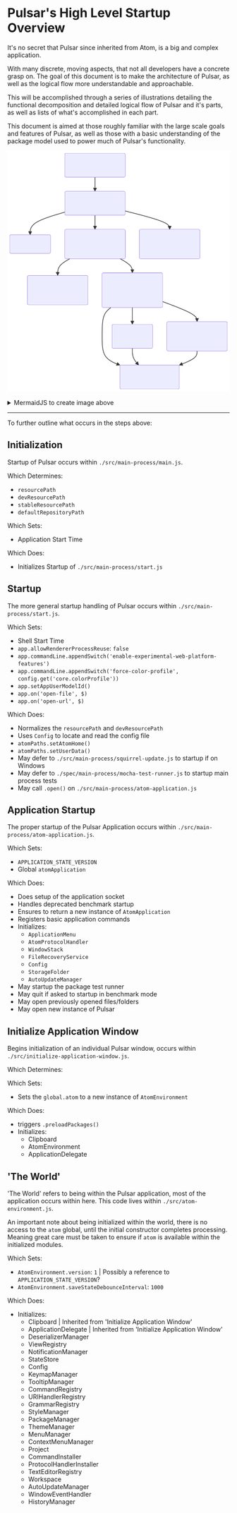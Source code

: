 # Pulsar's High Level Startup Overview

It's no secret that Pulsar since inherited from Atom, is a big and complex application.

With many discrete, moving aspects, that not all developers have a concrete grasp on.
The goal of this document is to make the architecture of Pulsar, as well as the logical flow
more understandable and approachable.

This will be accomplished through a series of illustrations detailing the functional decomposition and detailed logical flow of Pulsar and it's parts, as well as lists of what's accomplished in each part.

This document is aimed at those roughly familiar with the large scale goals and features of Pulsar, as well as those with a basic understanding of the package model used to power much of Pulsar's functionality.

![Pulsar Overview MermaidJS Image](./assets/pulsar-overview.svg "Pulsar Overview")

<details>
<summary>
MermaidJS to create image above
</summary>

```
flowchart TD
    id1("`Initialization
        *./src/main-process/main.js*`") --> id2("`Startup
                                            *./src/main-process/start.js*`")
    id2 --> id3("`Main Process Tests`")
    id2 --> id4("`Application Startup
                 *./src/main-process/atom-application.js*`")
    id2 --> id5("`Startup w/ Squirrel
                *./src/main-process/squirrel-update.js*`")
    id4 --> id6("`Test Runner
                *./src/initialize-test-window.js*`")
    id4 --> id7("`Initialize Application Window
                *./src/initialize-application-window.js*`")
    id7 --> id9("`'The World'
                *./src/atom-environment.js*`")
    id7 --> id10("`ApplicationDelegate
                *./src/application-delegate.js*`")
    id7 --> id8("`Clipboard
                *./src/clipboard.js*`")
    id8 --> id9
    id10 --> id9
```

</details>

---

To further outline what occurs in the steps above:

## Initialization

Startup of Pulsar occurs within `./src/main-process/main.js`.

Which Determines:
  - `resourcePath`
  - `devResourcePath`
  - `stableResourcePath`
  - `defaultRepositoryPath`

Which Sets:
  - Application Start Time

Which Does:
  - Initializes Startup of `./src/main-process/start.js`

## Startup

The more general startup handling of Pulsar occurs within `./src/main-process/start.js`.

Which Sets:
  - Shell Start Time
  - `app.allowRendererProcessReuse`: `false`
  - `app.commandLine.appendSwitch('enable-experimental-web-platform-features')`
  - `app.commandLine.appendSwitch('force-color-profile', config.get('core.colorProfile'))`
  - `app.setAppUserModelId()`
  - `app.on('open-file', $)`
  - `app.on('open-url', $)`

Which Does:
  - Normalizes the `resourcePath` and `devResourcePath`
  - Uses `Config` to locate and read the config file
  - `atomPaths.setAtomHome()`
  - `atomPaths.setUserData()`
  - May defer to `./src/main-process/squirrel-update.js` to startup if on Windows
  - May defer to `./spec/main-process/mocha-test-runner.js` to startup main process tests
  - May call `.open()` on `./src/main-process/atom-application.js`

## Application Startup

The proper startup of the Pulsar Application occurs within `./src/main-process/atom-application.js`.

Which Sets:
  - `APPLICATION_STATE_VERSION`
  - Global `atomApplication`

Which Does:
  - Does setup of the application socket
  - Handles deprecated benchmark startup
  - Ensures to return a new instance of `AtomApplication`
  - Registers basic application commands
  - Initializes:
    * `ApplicationMenu`
    * `AtomProtocolHandler`
    * `WindowStack`
    * `FileRecoveryService`
    * `Config`
    * `StorageFolder`
    * `AutoUpdateManager`
  - May startup the package test runner
  - May quit if asked to startup in benchmark mode
  - May open previously opened files/folders
  - May open new instance of Pulsar

## Initialize Application Window

Begins initialization of an individual Pulsar window, occurs within `./src/initialize-application-window.js`.

Which Determines:

Which Sets:
  - Sets the `global.atom` to a new instance of `AtomEnvironment`

Which Does:
  - triggers `.preloadPackages()`
  - Initializes:
    * Clipboard
    * AtomEnvironment
    * ApplicationDelegate

## 'The World'

'The World' refers to being within the Pulsar application, most of the application occurs within here.
This code lives within `./src/atom-environment.js`.

An important note about being initialized within the world, there is no access to the `atom`
global, until the initial constructor completes processing. Meaning great care must be taken
to ensure if `atom` is available within the initialized modules.

Which Sets:
  - `AtomEnvironment.version`: `1` | Possibly a reference to `APPLICATION_STATE_VERSION`?
  - `AtomEnvironment.saveStateDebounceInterval`: `1000`

Which Does:
  - Initializes:
    * Clipboard | Inherited from 'Initialize Application Window'
    * ApplicationDelegate | Inherited from 'Initialize Application Window'
    * DeserializerManager
    * ViewRegistry
    * NotificationManager
    * StateStore
    * Config
    * KeymapManager
    * TooltipManager
    * CommandRegistry
    * URIHandlerRegistry
    * GrammarRegistry
    * StyleManager
    * PackageManager
    * ThemeManager
    * MenuManager
    * ContextMenuManager
    * Project
    * CommandInstaller
    * ProtocolHandlerInstaller
    * TextEditorRegistry
    * Workspace
    * AutoUpdateManager
    * WindowEventHandler
    * HistoryManager
